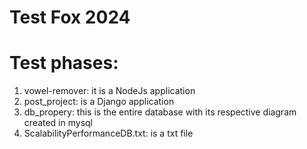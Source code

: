 # Test Fox 2024

# Test phases:
1. vowel-remover: it is a NodeJs application
2. post_project: is a Django application
3. db_propery: this is the entire database with its respective diagram created in mysql
4. ScalabilityPerformanceDB.txt: is a txt file